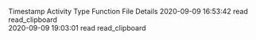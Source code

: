 Timestamp	Activity Type	Function	File	Details
2020-09-09 16:53:42	read	read_clipboard		
2020-09-09 19:03:01	read	read_clipboard		
